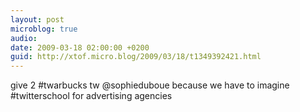 ```yaml
---
layout: post
microblog: true
audio: 
date: 2009-03-18 02:00:00 +0200
guid: http://xtof.micro.blog/2009/03/18/t1349392421.html
---
```

give 2 #twarbucks  tw @sophieduboue because we have to imagine #twitterschool for advertising agencies
